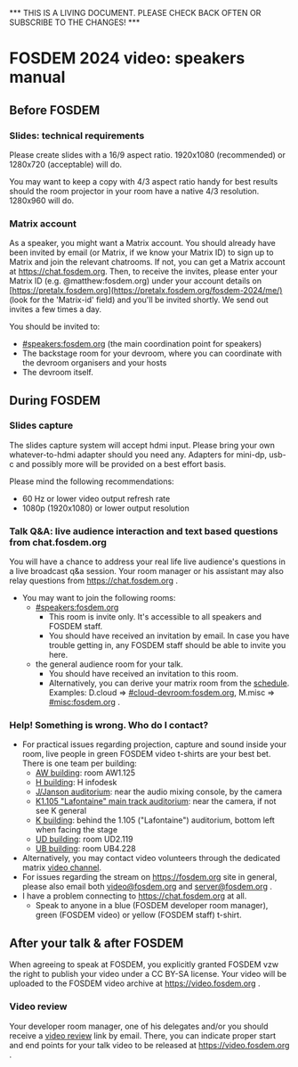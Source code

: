 *** THIS IS A LIVING DOCUMENT. PLEASE CHECK BACK OFTEN OR SUBSCRIBE TO THE CHANGES! ***
# FOSDEM 2024 video: speakers manual

## Before FOSDEM
### Slides: technical requirements
Please create slides with a 16/9 aspect ratio. 1920x1080 (recommended) or 1280x720 (acceptable) will do.

You may want to keep a copy with 4/3 aspect ratio handy for best results should the room projector in your room have a native 4/3 resolution. 1280x960 will do.

### Matrix account
As a speaker, you might want a Matrix account.  You should already have been invited by email (or Matrix, if we know your Matrix ID) to sign up to Matrix and join the relevant chatrooms.  If not, you can get a Matrix account at https://chat.fosdem.org.  Then, to receive the invites, please enter your Matrix ID (e.g. @matthew:fosdem.org) under your account details on [https://pretalx.fosdem.org](https://pretalx.fosdem.org/fosdem-2024/me/) (look for the 'Matrix-id' field) and you'll be invited shortly. We send out invites a few times a day.

You should be invited to:
 * [#speakers:fosdem.org](https://matrix.to/#/#speakers:fosdem.org) (the main coordination point for speakers)
 * The backstage room for your devroom, where you can coordinate with the devroom organisers and your hosts
 * The devroom itself.


## During FOSDEM
### Slides capture
The slides capture system will accept hdmi input. Please bring your own whatever-to-hdmi adapter should you need any. Adapters for mini-dp, usb-c and possibly more will be provided on a best effort basis.

Please mind the following recommendations:
- 60 Hz or lower video output refresh rate
- 1080p (1920x1080) or lower output resolution

### Talk Q&A: live audience interaction and text based questions from chat.fosdem.org
You will have a chance to address your real life live audience's questions in a live broadcast q&a session. Your room manager or his assistant may also relay questions from https://chat.fosdem.org .

- You may want to join the following rooms:
  - [#speakers:fosdem.org](https://chat.fosdem.org/#/room/#speakers:fosdem.org)
    - This room is invite only. It's accessible to all speakers and FOSDEM staff.
    - You should have received an invitation by email. In case you have trouble getting in, any FOSDEM staff should be able to invite you here.
  - the general audience room for your talk.
    - You should have received an invitation to this room.
    - Alternatively, you can derive your matrix room from the [schedule](https://fosdem.org/schedule/events/). Examples: D.cloud => [#cloud-devroom:fosdem.org](https://chat.fosdem.org/#/room/#cloud-devroom:fosdem.org), M.misc => [#misc:fosdem.org](https://chat.fosdem.org/#/room/#misc:fosdem.org) .
  
### Help! Something is wrong. Who do I contact?
- For practical issues regarding projection, capture and sound inside your room, live people in green FOSDEM video t-shirts are your best bet. There is one team per building:
  - [AW building](https://nav.fosdem.org/l/aw1125/): room AW1.125
  - [H building](https://nav.fosdem.org/l/h2-infodesk/): H infodesk
  - [J/Janson auditorium](https://nav.fosdem.org/l/janson/): near the audio mixing console, by the camera
  - [K1.105 "Lafontaine" main track auditorium](): near the camera, if not see K general
  - [K building](https://nav.fosdem.org/l/c:1:165.69:265.77/): behind the 1.105 ("Lafontaine") auditorium, bottom left when facing the stage
  - [UD building](https://nav.fosdem.org/l/ud2119/): room UD2.119
  - [UB building](https://nav.fosdem.org/l/ub4228/): room UB4.228 
- Alternatively, you may contact video volunteers through the dedicated matrix [video channel](https://chat.fosdem.org/#/room/#fosdem-video:matrix.org).
- For issues regarding the stream on https://fosdem.org site in general, please also email both [video@fosdem.org](mailto:video@fosdem.org) and [server@fosdem.org](mailto:server@fosdem.org) .
- I have a problem connecting to https://chat.fosdem.org at all.
  - Speak to anyone in a blue (FOSDEM developer room manager), green (FOSDEM video) or yellow (FOSDEM staff) t-shirt.

## After your talk & after FOSDEM
When agreeing to speak at FOSDEM, you explicitly granted FOSDEM vzw the right to publish your video under a CC BY-SA license. Your video will be uploaded to the FOSDEM video archive at https://video.fosdem.org .

### Video review
Your developer room manager, one of his delegates and/or you should receive a [video review](https://review.video.fosdem.org) link by email. There, you can indicate proper start and end points for your talk video to be released at https://video.fosdem.org .
